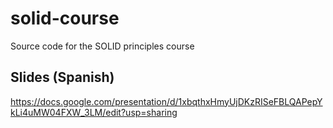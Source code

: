# solid-course
Source code for the SOLID principles course

## Slides (Spanish)
https://docs.google.com/presentation/d/1xbqthxHmyUjDKzRISeFBLQAPepYkLi4uMW04FXW_3LM/edit?usp=sharing

